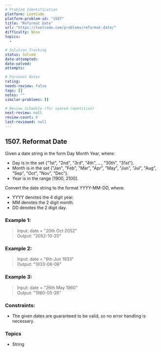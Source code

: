 ```yaml
---
# Problem Identification
platform: LeetCode
platform-problem-id: "1507"
title: "Reformat Date"
url: "https://leetcode.com/problems/reformat-date/"
difficulty: None
topics:
  -

# Solution Tracking
status: Solved
date-attempted:
date-solved:
attempts:

# Personal Notes
rating:
needs-review: false
tags: []
notes: ""
similar-problems: []

# Review Schedule (for spaced repetition)
next-review: null
review-count: 0
last-reviewed: null
---
```


## 1507. Reformat Date

Given a date string in the form Day Month Year, where:

- Day is in the set {"1st", "2nd", "3rd", "4th", ..., "30th", "31st"}.
- Month is in the set {"Jan", "Feb", "Mar", "Apr", "May", "Jun", "Jul", "Aug", "Sep", "Oct", "Nov", "Dec"}.
- Year is in the range [1900, 2100].

Convert the date string to the format YYYY-MM-DD, where:

- YYYY denotes the 4 digit year.
- MM denotes the 2 digit month.
- DD denotes the 2 digit day.

### Example 1:

> Input: date = "20th Oct 2052"<br/>
> Output: "2052-10-20"

### Example 2:

> Input: date = "6th Jun 1933"<br/>
> Output: "1933-06-06"

### Example 3:

> Input: date = "26th May 1960"<br/>
> Output: "1960-05-26"
 

### Constraints:

- The given dates are guaranteed to be valid, so no error handling is necessary.

### Topics

- String